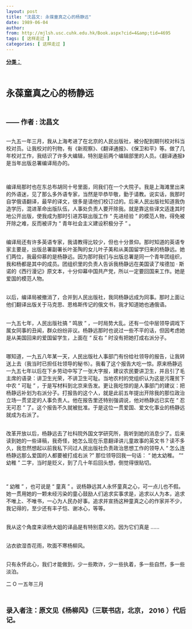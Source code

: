```yaml
---
layout: post
title: "沈昌文: 永葆童真之心的杨静远"
date: 1989-06-04
author: 
from: http://mjlsh.usc.cuhk.edu.hk/Book.aspx?cid=4&amp;tid=4695
tags: [ 这样走过 ]
categories: [ 这样走过 ]
---
```


<div style="margin: 15px 10px 10px 0px;">
<div>
<span id="ctl00_ContentPlaceHolder1_chapter1_SubjectLabel" style="font-weight:bold;text-decoration:underline;">
   分类：
  </span>
</div>
<p class="p1">
<b>
<font size="5">
<span class="s1">
</span>
<br/>
</font>
</b>
</p>
<p class="p2">
<b>
<span style='font-family: "PingFang SC"; -webkit-text-stroke-width: initial;'>
<font size="5">
     永葆童真之心的杨静远
    </font>
</span>
<font size="4">
<span class="s1">
</span>
</font>
</b>
</p>
<p class="p2">
<b>
<font size="4">
<span class="s1">
</span>
<br/>
</font>
</b>
</p>
<p class="p3">
<b>
<font size="4">
<span class="s2">
     ——
    </span>
<span class="s1">
     作者
    </span>
<span class="s2">
     :
    </span>
<span class="s1">
     沈昌文
    </span>
</font>
</b>
</p>
<p class="p3">
<span class="s2">
<font face="PingFang SC">
<br/>
</font>
</span>
<span class="s1">
   一九五一年三月，我从上海考进了在北京的人民出版社，被分配到期刊校对科当校对员。让我校对的刊物，有《新观察》、《翻译通报》、《保卫和平》等。做了几年校对工作，我结识了许多大编辑，特別是前两个编辑部里的人员。《翻译通报》是当年出版总署编译局办的。
  </span>
</p>
<p class="p2">
<span class="s1">
</span>
<br/>
</p>
<p class="p3">
<span class="s1">
   编译局那时也在东总布胡同十号里面，同我们在一个大院子。我是上海滩里出来的外语迷，见了那么多外语专家，当然是毕恭毕敬，勤于请教。说实话，我那时自学俄语翻译，最早的译文，很多是请他们校订过的。后来人民出版社知道我伪造学历，混进革命出版队伍，人事处负责人要开除我。就是靠这些译文适逢其时地公开出版，使我成为那时引进苏联出版工作
  </span>
<span class="s2">
   “
  </span>
<span class="s1">
   先进经验
  </span>
<span class="s2">
   ”
  </span>
<span class="s1">
   的模范人物，得免被开除之难，反而被评为
  </span>
<span class="s2">
   “
  </span>
<span class="s1">
   青年社会主义建设积极分子
  </span>
<span class="s2">
   ”
  </span>
<span class="s1">
   。
  </span>
</p>
<p class="p3">
<span class="s2">
<br/>
</span>
<span class="s1">
   编译局还有许多英语专家，我请教得比较少，但也十分景仰。那时知道的英语专家主要是，出版总署副署长叶圣陶的女儿叶子美和从美国留学归来的杨静远。她们两位，我最仰慕的是杨静远。因为那时我们与出版总署是同一个青年团组织，我和杨都是其中的成员。团组织里的负责人告诉我杨静远在美国读了埃德加
  </span>
<span class="s2">
   ·
  </span>
<span class="s1">
   斯诺的《西行漫记》原文本，十分仰幕中国共产党，所以一定要回国来工作。她是爱国的模范人物。
  </span>
</p>
<p class="p3">
<span class="s2">
<br/>
</span>
<span class="s1">
   以后，编译局被撤消了，合并到人民出版社，我同杨静远成为同事。那时上面让他们翻译出版关于马克思、恩格斯传记的俄文书，我才知道她也通俄语。
  </span>
</p>
<p class="p3">
<span class="s2">
<br/>
</span>
<span class="s1">
   一九五七年，人民出版社搞
  </span>
<span class="s2">
   “
  </span>
<span class="s1">
   鸣放
  </span>
<span class="s2">
   ”
  </span>
<span class="s1">
   ，一时局势大乱。还有一位中层领导调戏下属女同事的丑闻，群众纷纷非议。杨静远那时也说过一些不平的话，但因考虑她是从美国回来的爱国留学生，上面在
  </span>
<span class="s2">
   “
  </span>
<span class="s1">
   反右
  </span>
<span class="s2">
   ”
  </span>
<span class="s1">
   时没有把她打成右派分子。
  </span>
</p>
<p class="p3">
<span class="s2">
<br/>
</span>
<span class="s1">
   哪知道，一九五八年某一天，人民出版社人事部门有份给社领导的报告，让我转送上去（我当时已担任社领导的秘书）。我看了这个报告大吃一惊。原来杨静远一九五七年以后在下乡劳动中写了一张大字报，建议农民要讲卫生，并且引了毛主席的语录：讲卫生光荣，不讲卫生可耻。当地农村的党组织认为这是污蔑贫下中农
  </span>
<span class="s2">
   “
  </span>
<span class="s1">
   可耻
  </span>
<span class="s2">
   ”
  </span>
<span class="s1">
   ，于是写材料到北京来告发。更让我吃惊的是人事部门的建议：把杨静远补划为右派分子。打报告的这个人，就是此前五年提出开除我的那位政治立场一贯坚定的人事负责人。他在报告里还特别强调说，他对杨静远已实在
  </span>
<span class="s2">
   “
  </span>
<span class="s1">
   忍无可忍
  </span>
<span class="s2">
   ”
  </span>
<span class="s1">
   了。这个报告不久就被批准。于是这位一贯爱国、爱文化事业的杨静远就成为右派了。
  </span>
</p>
<p class="p3">
<span class="s2">
<br/>
</span>
<span class="s1">
   改革开放以后，杨静远去了社科院外国文学研究所，我听到她的消息少了。后来读到她的一些译稿，我奇怪，她怎么现在乐意翻译讲儿童故事的英文书？读不多久，我忽然想起以前我私下问过人民出版社负责政治思想工作的领导人
  </span>
<span class="s2">
   “
  </span>
<span class="s1">
   怎么连杨静远那么爱国的人都要被打成右派
  </span>
<span class="s2">
   ?”
  </span>
<span class="s1">
   那位领导回我一句话：
  </span>
<span class="s2">
   “
  </span>
<span class="s1">
   她太幼稚。
  </span>
<span class="s2">
   ”“
  </span>
<span class="s1">
   幼稚
  </span>
<span class="s2">
   ”
  </span>
<span class="s1">
   二字，当时是贬义，到了几十年后回头想，倒觉得很贴切。
  </span>
</p>
<p class="p2">
<span class="s1">
</span>
<br/>
</p>
<p class="p3">
<span class="s2">
   “
  </span>
<span class="s1">
   幼稚
  </span>
<span class="s2">
   ”
  </span>
<span class="s1">
   ，也可说是
  </span>
<span class="s2">
   “
  </span>
<span class="s1">
   童真
  </span>
<span class="s2">
   ”
  </span>
<span class="s1">
   。说杨静远其人永怀童真之心，可一点儿也不假。她一贯用她的一颗未经污染的童心鼓励人们追求实事求是，追求以人为本，追求不唯上、不唯书，一心为人民办好事。追求并宣扬这种童真之心的作家并不少，我记得的，至少还有丰子恺、谢冰心，等等。
  </span>
</p>
<p class="p3">
<span class="s2">
<br/>
<span class="Apple-converted-space">
</span>
</span>
<span class="s1">
   我从这个角度来读杨大姐的译品是有特别意义的。因为它们真是
  </span>
<span class="s2">
   ……
  </span>
</p>
<p class="p3">
<span class="s2">
<br/>
<span class="Apple-converted-space">
</span>
</span>
<span class="s1">
   沾衣欲湿杏花雨，吹面不寒杨柳风。
  </span>
</p>
<p class="p4">
<span class="s1">
<br/>
<span class="Apple-converted-space">
</span>
</span>
<span class="s3">
   只有永怀此心，我们オ能做到，少ー些欺诈，少ー些执着，多一些自然，多一些淡泊。
  </span>
<span class="s1">
<br/>
<span class="Apple-converted-space">
</span>
</span>
</p>
<p class="p3">
<span class="s1">
   二
  </span>
<span class="s2">
   O
  </span>
<span class="s1">
   一五年三月
  </span>
</p>
<p class="p3">
<span class="s1">
<b>
<font size="4">
<br/>
</font>
</b>
</span>
</p>
<p class="p3">
<b>
<font size="4">
<span class="s1">
     录入者注：原文见《杨柳风》（三联书店，北京，
    </span>
<span class="s2">
     2016
    </span>
<span class="s1">
     ）代后记。
    </span>
</font>
</b>
</p>
</div>
